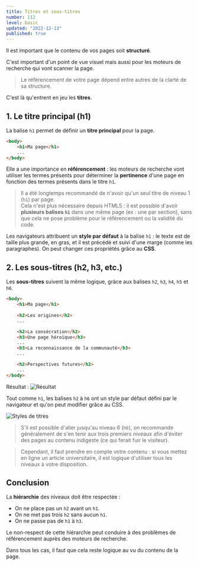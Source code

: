 ```yaml
---
title: Titres et sous-titres
number: 112
level: basic
updated: "2022-12-13"
published: true
---
```


Il est important que le contenu de vos pages soit **structuré**.

C'est important d'un point de vue visuel mais aussi pour les moteurs de recherche qui vont scanner la page.

> Le référencement de votre page dépend entre autres de la clarté de sa structure.

C'est là qu'entrent en jeu les **titres**.


## 1. Le titre principal (h1)

La balise `h1` permet de définir un **titre principal** pour la page.

```html
<body>
    <h1>Ma page</h1>
    ...
</body>
```

Elle a une importance en **référencement** : les moteurs de recherche vont utiliser les termes présents pour déterminer la **pertinence** d'une page en fonction des termes présents dans le titre `h1`.

> Il a été longtemps recommandé de n'avoir qu'un seul titre de niveau 1 (`h1`) par page.  
Cela n'est plus nécessaire depuis HTML5 : il est possible d'avoir **plusieurs balises `h1`** dans une même page (ex : une par section), sans que cela ne pose problème pour le référencement ou la validité du code.

Les navigateurs attribuent un **style par défaut** à la balise `h1` : le texte est de taille plus grande, en gras, et il est précédé et suivi d'une marge (comme les paragraphes). On peut changer ces propriétés grâce au **CSS**.


## 2. Les sous-titres (h2, h3, etc.)

Les **sous-titres** suivent la même logique, gràce aux balises `h2`, `h3`, `h4`, `h5` et `h6`.

```html
<body>
    <h1>Ma page</h1>
    
    <h2>Les origines</h2>
    ...

    <h2>La consécration</h2>
    <h3>Une page héroïque</h3>
    ...
    <h3>La reconnaissance de la communauté</h3>
    ...

    <h2>Perspectives futures</h2>
    ...
</body>
```

Résultat :
![Résultat](/images/learn/fr/html/html-112-output.png)

Tout comme `h1`, les balises `h2` à `h6` ont un style par défaut défini par le navigateur et qu'on peut modifier grâce au CSS.

![Styles de titres](/images/learn/fr/html/html-112-styles.png)

> S'il est possible d'aller jusqu'au niveau 6 (`h6`), on recommande généralement de s'en tenir aux trois premiers niveaux afin d'éviter des pages au contenu indigeste (ce qui ferait fuir le visiteur).

> Cependant, il faut prendre en compte votre contenu : si vous mettez en ligne un article universitaire, il est logique d'utiliser tous les niveaux à votre disposition.


## Conclusion

La **hiérarchie** des niveaux doit être respectée :
- On ne place pas un `h2` avant un `h1`.
- On ne met pas trois `h2` sans aucun `h1`.
- On ne passe pas de `h1` à `h3`.

Le non-respect de cette hiérarchie peut conduire à des problèmes de référencement auprès des moteurs de recherche.

Dans tous les cas, il faut que cela reste logique au vu du contenu de la page.
